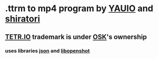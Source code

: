 # **.ttrm to mp4 program by [YAUIO](https://github.com/YAUIO) and [shiratori](https://github.com/shiratorip)**

## [TETR.IO](https://github.com/tetrio) trademark is under [OSK](https://github.com/o5k)'s ownership

### uses libraries [json](https://github.com/nlohmann/json) and [libopenshot](https://github.com/OpenShot/libopenshot)
